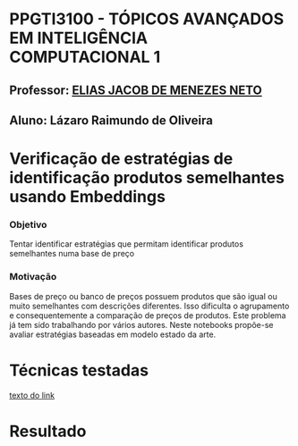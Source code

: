 # PPGTI3100 - TÓPICOS AVANÇADOS EM INTELIGÊNCIA COMPUTACIONAL 1
## Professor: [ELIAS JACOB DE MENEZES NETO](http://www.docente.ufrn.br/elias.jacob)
## Aluno: Lázaro Raimundo de Oliveira


# Verificação de estratégias de identificação produtos semelhantes usando Embeddings 

### Objetivo

Tentar identificar estratégias que permitam identificar produtos semelhantes numa base de preço 

### Motivação

Bases de preço ou banco de preços possuem produtos que são igual ou muito semelhantes com descrições diferentes. Isso dificulta o agrupamento e consequentemente a comparação de preços de produtos. Este problema já tem sido trabalhando por vários autores. Neste notebooks propõe-se avaliar estratégias baseadas em modelo estado da arte. 

# Técnicas testadas


[texto do link](https://colab.research.google.com/drive/1d19Elb6_lA-lhci3OJTlZneNPD_BWdne?usp=sharing)


# Resultado

